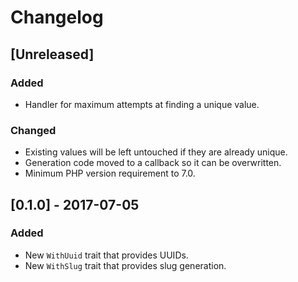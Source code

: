 # Changelog

## [Unreleased]
### Added
- Handler for maximum attempts at finding a unique value.

### Changed
- Existing values will be left untouched if they are already unique.
- Generation code moved to a callback so it can be overwritten.
- Minimum PHP version requirement to 7.0.

## [0.1.0] - 2017-07-05
### Added
- New `WithUuid` trait that provides UUIDs.
- New `WithSlug` trait that provides slug generation.
